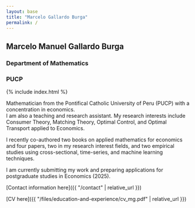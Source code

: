 ```yaml
---
layout: base
title: "Marcelo Gallardo Burga"
permalink: /
---
```


## Marcelo Manuel Gallardo Burga
### Department of Mathematics
### PUCP

{% include index.html %}

Mathematician from the Pontifical Catholic University of Peru (PUCP) with a concentration in economics.  
I am also a teaching and research assistant. My research interests include Consumer Theory, Matching Theory, Optimal Control, and Optimal Transport applied to Economics.

I recently co-authored two books on applied mathematics for economics and four papers, two in my research interest fields, and two empirical studies using cross-sectional, time-series, and machine learning techniques.

I am currently submitting my work and preparing applications for postgraduate studies in Economics (2025).

[Contact information here]({{ "/contact" | relative_url }})

[CV here]({{ "/files/education-and-experience/cv_mg.pdf" | relative_url }})
